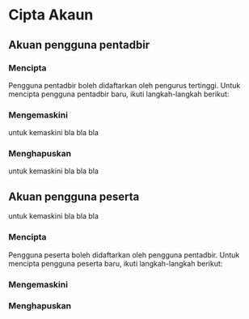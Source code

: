 
# Cipta Akaun

## Akuan pengguna pentadbir
### Mencipta 
Pengguna pentadbir boleh didaftarkan oleh pengurus tertinggi. Untuk mencipta pengguna pentadbir baru, ikuti langkah-langkah berikut:

### Mengemaskini
untuk kemaskini bla bla bla

### Menghapuskan
untuk kemaskini bla bla bla

## Akuan pengguna peserta
untuk kemaskini bla bla bla


### Mencipta
Pengguna peserta boleh didaftarkan oleh pengguna pentadbir. Untuk mencipta pengguna peserta baru, ikuti langkah-langkah berikut:


### Mengemaskini

### Menghapuskan
